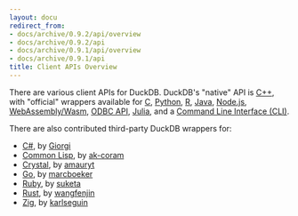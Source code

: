 ```yaml
---
layout: docu
redirect_from:
- docs/archive/0.9.2/api/overview
- docs/archive/0.9.2/api
- docs/archive/0.9.1/api/overview
- docs/archive/0.9.1/api
title: Client APIs Overview
---
```


There are various client APIs for DuckDB. DuckDB's "native" API is [C++](cpp), with "official" wrappers available for [C](c/overview), [Python](python/overview), [R](r), [Java](java), [Node.js](nodejs/overview), [WebAssembly/Wasm](wasm/overview), [ODBC API](odbc/overview), [Julia](julia), and a [Command Line Interface (CLI)](cli).

There are also contributed third-party DuckDB wrappers for:

* [C#](https://github.com/Giorgi/DuckDB.NET), by [Giorgi](https://github.com/Giorgi)
* [Common Lisp](https://github.com/ak-coram/cl-duckdb), by [ak-coram](https://github.com/ak-coram)
* [Crystal](https://github.com/amauryt/crystal-duckdb), by [amauryt](https://github.com/amauryt)
* [Go](https://github.com/marcboeker/go-duckdb), by [marcboeker](https://github.com/marcboeker)
* [Ruby](https://github.com/suketa/ruby-duckdb), by [suketa](https://github.com/suketa)
* [Rust](https://github.com/wangfenjin/duckdb-rs), by [wangfenjin](https://github.com/wangfenjin)
* [Zig](https://github.com/karlseguin/zuckdb.zig), by [karlseguin](https://github.com/karlseguin)